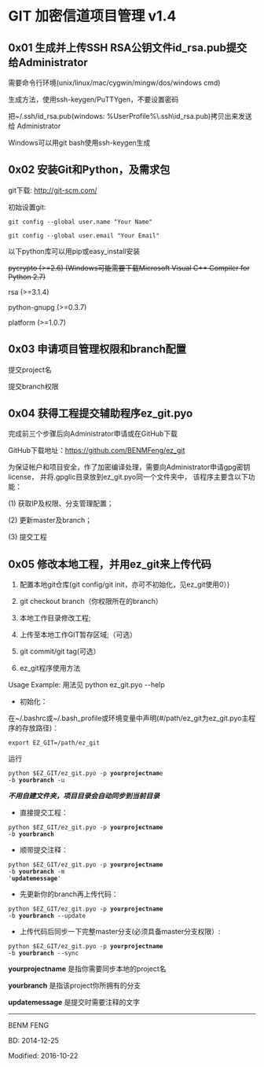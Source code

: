 GIT 加密信道项目管理 v1.4
=============
0x01 生成并上传SSH RSA公钥文件id_rsa.pub提交给Administrator 
----------------------------------------------------
需要命令行环境(unix/linux/mac/cygwin/mingw/dos/windows cmd)

生成方法，使用ssh-keygen/PuTTYgen，不要设置密码

把~/.ssh/id_rsa.pub(windows: %UserProfile%\\.ssh\\id_rsa.pub)拷贝出来发送给 Administrator

Windows可以用git bash使用ssh-keygen生成

0x02 安装Git和Python，及需求包
----------------------------------------------------
git下载: http://git-scm.com/

初始设置git:

<code>git config --global user.name "Your Name"</code>

<code>git config --global user.email "Your Email"</code>

以下python库可以用pip或easy_install安装

~~pycrypto (>=2.6) (Windows可能需要下载Microsoft Visual C++ Compiler for Python 2.7)~~

rsa (>=3.1.4)

python-gnupg (>=0.3.7)

platform (>=1.0.7)

0x03 申请项目管理权限和branch配置
----------------------------------------------------
提交project名

提交branch权限

0x04 获得工程提交辅助程序ez_git.pyo 
----------------------------------------------------
完成前三个步骤后向Administrator申请或在GitHub下载

GitHub下载地址：https://github.com/BENMFeng/ez_git

为保证帐户和项目安全，作了加密编译处理，需要向Administrator申请gpg密钥license，
并将.gpglic目录放到ez_git.pyo同一个文件夹中，
该程序主要含以下功能：

(1) 获取IP及权限、分支管理配置；

(2) 更新master及branch；

(3) 提交工程

0x05 修改本地工程，并用ez_git来上传代码
----------------------------------------------------
1. 配置本地git仓库(git config/git init，亦可不初始化，见ez_git使用0）)

2. git checkout branch（你权限所在的branch）

3. 本地工作目录修改工程;

4. 上传至本地工作GIT暂存区域;（可选）

5. git commit/git tag(可选）

6. ez_git程序使用方法

Usage Example: 用法见 python ez_git.pyo --help

*   初始化： 

在~/.bashrc或~/.bash_profile或环境变量中声明(#/path/ez_git为ez_git.pyo主程序的存放路径)：
		
<code>export EZ_GIT=/path/ez_git</code>   

运行
		
<code>python $EZ_GIT/ez_git.pyo -p **yourprojectnam**e -b **yourbranch** -u</code>
	
_**不用自建文件夹，项目目录会自动同步到当前目录**_
		
*   直接提交工程：
	
<code>python $EZ_GIT/ez_git.pyo -p **yourprojectname** -b **yourbranch**</code>
	
*   顺带提交注释：
	
<code>python $EZ_GIT/ez_git.pyo -p **yourprojectname** -b **yourbranch** -m '**updatemessage**'</code>
	
*   先更新你的branch再上传代码：
	
<code>python $EZ_GIT/ez_git.pyo -p **yourprojectname** -b **yourbranch** --update</code>
	
*   上传代码后同步一下完整master分支(必须具备master分支权限）: 
	
<code>python $EZ_GIT/ez_git.pyo -p **yourprojectname** -b **yourbranch** --sync</code>
	
**yourprojectname** 是指你需要同步本地的project名

**yourbranch**      是指该project你所拥有的分支

**updatemessage**   是提交时需要注释的文字

---
BENM FENG

BD: 2014-12-25

Modified: 2016-10-22
